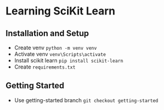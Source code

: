 # Learning SciKit Learn

## Installation and Setup
- Create venv `python -m venv venv`
- Activate venv `venv\Scripts\activate`
- Install scikit learn `pip install scikit-learn`
- Create `requirements.txt`

## Getting Started
- Use getting-started branch `git checkout getting-started`